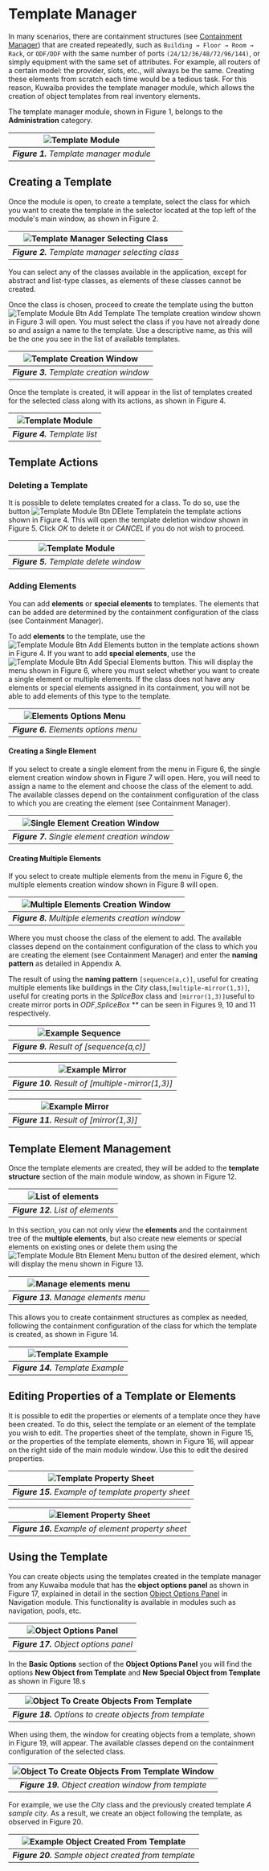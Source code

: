 # Template Manager

In many scenarios, there are containment structures (see [Containment Manager](../containment/README.MD)) that are created repeatedly, such as `Building → Floor → Room → Rack`, or `ODF/DDF` with the same number of ports `(24/12/36/48/72/96/144)`, or simply equipment with the same set of attributes. For example, all routers of a certain model: the provider, slots, etc., will always be the same. Creating these elements from scratch each time would be a tedious task. For this reason, Kuwaiba provides the template manager module, which allows the creation of object templates from real inventory elements.

The template manager module, shown in Figure 1, belongs to the **Administration** category.

| ![Template Module](images/template_manager_menu.png) |
|:--:|
| ***Figure 1.** Template manager module* |

## Creating a Template
Once the module is open, to create a template, select the class for which you want to create the template in the selector located at the top left of the module's main window, as shown in Figure 2.

| ![Template Manager Selecting Class](images/template_manager_class_selection.png) |
|:--:|
| ***Figure 2.** Template manager selecting class* |

You can select any of the classes available in the application, except for abstract and list-type classes, as elements of these classes cannot be created.

Once the class is chosen, proceed to create the template using the button ![Template Module Btn Add Template](images/btn_add_template.png) The template creation window shown in Figure 3 will open. You must select the class if you have not already done so and assign a name to the template. Use a descriptive name, as this will be the one you see in the list of available templates.


| ![Template Creation Window](images/temaplate_manager_new_template.png) |
|:--:|
| ***Figure 3.** Template creation window* |

Once the template is created, it will appear in the list of templates created for the selected class along with its actions, as shown in Figure 4.

| ![Template Module](images/tempalte_manager_list.png) |
|:--:|
| ***Figure 4.** Template list* |

## Template Actions

### Deleting a Template

It is possible to delete templates created for a class. To do so, use the button ![Template Module Btn DElete Template](images/btn_delete_templatel.png)in the template actions shown in Figure 4. This will open the template deletion window shown in Figure 5. Click *OK* to delete it or *CANCEL* if you do not wish to proceed.

| ![Template Module](images/template_manager_delete_template.png) |
|:--:|
| ***Figure 5.** Template delete window* |

### Adding Elements
You can add **elements** or **special elements** to templates. The elements that can be added are determined by the containment configuration of the class (see Containment Manager).

To add **elements** to the template, use the ![Template Module Btn Add Elements](images/btn_add_template.png) button in the template actions shown in Figure 4. If you want to add **special elements**, use the ![Template Module Btn Add Special Elements](images/btn_add_special_elements.png) button. This will display the menu shown in Figure 6, where you must select whether you want to create a single element or multiple elements. If the class does not have any elements or special elements assigned in its containment, you will not be able to add elements of this type to the template.

| ![Elements Options Menu](images/elements_options_menu.png) |
|:--:|
| ***Figure 6.** Elements options menu* |

#### Creating a Single Element
If you select to create a single element from the menu in Figure 6, the single element creation window shown in Figure 7 will open. Here, you will need to assign a name to the element and choose the class of the element to add. The available classes depend on the containment configuration of the class to which you are creating the element (see Containment Manager).

| ![Single Element Creation Window](images/template_manager_create_single_element.png) |
|:--:|
| ***Figure 7.** Single element creation window* |

#### Creating Multiple Elements

If you select to create multiple elements from the menu in Figure 6, the multiple elements creation window shown in Figure 8 will open.

| ![Multiple Elements Creation Window](images/template_manager_create_multiple_elements.png) |
|:--:|
| ***Figure 8.** Multiple elements creation window* |

Where you must choose the class of the element to add. The available classes depend on the containment configuration of the class to which you are creating the element (see Containment Manager) and enter the **naming pattern** as detailed in Appendix A.

The result of using the **naming pattern** `[sequence(a,c)]`, useful for creating multiple elements like buildings in the *City* class,`[multiple-mirror(1,3)]`, useful for creating ports in the *SpliceBox* class and `[mirror(1,3)]`useful to create mirror ports in *ODF*,*SpliceBox* ** can be seen in Figures 9, 10  and 11 respectively.

| ![Example Sequence](images/example_pattern_frequency.png) |
|:--:|
| ***Figure 9.** Result of [sequence(a,c)]* |


| ![Example Mirror](images/example_pattern_multiple_mirror.png) |
|:--:|
| ***Figure 10.** Result of [multiple-mirror(1,3)]* |

| ![Example Mirror](images/example_pattern_mirror.png) |
|:--:|
| ***Figure 11.** Result of [mirror(1,3)]* |


## Template Element Management
Once the template elements are created, they will be added to the **template structure** section of the main module window, as shown in Figure 12.

| ![List of elements](images/template_manager_list_of_elements.png) |
|:--:|
| ***Figure 12.** List of elements* |

In this section, you can not only view the **elements** and the containment tree of the **multiple elements**, but also create new elements or special elements on existing ones or delete them using the![Template Module Btn Element Menu](images/btn_element_menu.png) button of the desired element, which will display the menu shown in Figure 13.

| ![Manage elements menu](images/template_manager_element_menu.png) |
|:--:|
| ***Figure 13.** Manage elements menu* |

This allows you to create containment structures as complex as needed, following the containment configuration of the class for which the template is created, as shown in Figure 14.

| ![Template Example](images/tempalte_manager_example.png) |
|:--:|
| ***Figure 14.** Template Example* |

## Editing Properties of a Template or Elements
It is possible to edit the properties or elements of a template once they have been created. To do this, select the template or an element of the template you wish to edit. The properties sheet of the template, shown in Figure 15, or the properties of the template elements, shown in Figure 16, will appear on the right side of the main module window. Use this to edit the desired properties.

| ![Template Property Sheet](images/template_manager_edit_template_properties.png) |
|:--:|
| ***Figure 15.** Example of template property sheet* |


| ![Element Property Sheet](images/template_manager_element_edit_properties.png) |
|:--:|
| ***Figure 16.** Example of element property sheet* |

## Using the Template

You can create objects using the templates created in the template manager from any Kuwaiba module that has the **object options panel** as shown in Figure 17, explained in detail in the section [Object Options Panel](../../navigation/navman/README.md#object-options-panel) in Navigation module. This functionality is available in modules such as navigation, pools, etc. 

| ![Object Options Panel](images/object_opcions_panel.png) |
|:--:|
| ***Figure 17.** Object options panel* |

In the **Basic Options** section of the **Object Options Panel** you will find the options **New Object from Template** and **New Special Object from Template** as shown in Figure 18.s

| ![Object To Create Objects From Template](images/select_options_to_create_objects.png) |
|:--:|
| ***Figure 18.** Options to create objects from template* |

When using them, the window for creating objects from a template, shown in Figure 19, will appear. The available classes depend on the containment configuration of the selected class.

| ![Object To Create Objects From Template Window](images/template_manager_create_object.png) |
|:--:|
| ***Figure 19.** Object creation window from template* |

For example, we use the *City* class and the previously created template *A sample city*. As a result, we create an object following the template, as observed in Figure 20.

| ![Example Object Created From Template](images/object_created_from_template.png) |
|:--:|
| ***Figure 20.** Sample object created from template* |